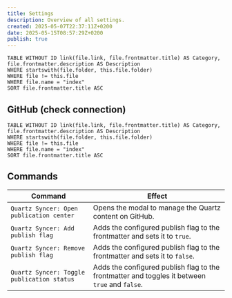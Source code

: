 ```yaml
---
title: Settings
description: Overview of all settings.
created: 2025-05-07T22:37:11Z+0200
date: 2025-05-15T08:57:29Z+0200
publish: true
---
```


```dataview
TABLE WITHOUT ID link(file.link, file.frontmatter.title) AS Category, file.frontmatter.description AS Description
WHERE startswith(file.folder, this.file.folder)
WHERE file != this.file
WHERE file.name = "index"
SORT file.frontmatter.title ASC
```

## GitHub (check connection)

```dataview
TABLE WITHOUT ID link(file.link, file.frontmatter.title) AS Category, file.frontmatter.description AS Description
WHERE startswith(file.folder, this.file.folder)
WHERE file != this.file
WHERE file.name = "index"
SORT file.frontmatter.title ASC
```

## Commands

| Command | Effect |
| --- | --- |
| `Quartz Syncer: Open publication center` | Opens the modal to manage the Quartz content on GitHub. |
| `Quartz Syncer: Add publish flag` | Adds the configured publish flag to the frontmatter and sets it to `true`. |
| `Quartz Syncer: Remove publish flag` | Adds the configured publish flag to the frontmatter and sets it to `false`. |
| `Quartz Syncer: Toggle publication status` | Adds the configured publish flag to the frontmatter and toggles it between `true` and `false`. |

